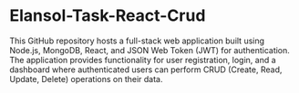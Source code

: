 # Elansol-Task-React-Crud
This GitHub repository hosts a full-stack web application built using Node.js, MongoDB, React, and JSON Web Token (JWT) for authentication. The application provides functionality for user registration, login, and a dashboard where authenticated users can perform CRUD (Create, Read, Update, Delete) operations on their data.
